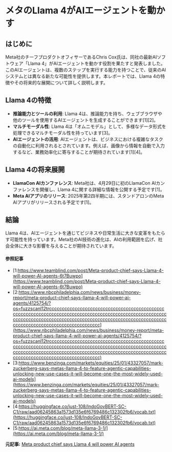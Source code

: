# メタのLlama 4がAIエージェントを動かす

## はじめに

Meta社のチーフプロダクトオフィサーであるChris Cox氏は、同社の最新AIソフトウェア「Llama 4」がAIエージェントを動かす役割を果たすと発表しました。このAIエージェントは、複数のステップを実行する能力を持つことで、従来のAIシステムとは異なる新たな可能性を提供します。本レポートでは、Llama 4の特徴やその将来的な展開について詳しく説明します。

## Llama 4の特徴

- **推論能力とツールの利用**: Llama 4は、推論能力を持ち、ウェブブラウザや他のツールを使用するAIエージェントを生成することができます[1][2]。
- **マルチモーダル性**: Llama 4は「オムニモデル」として、多様なデータ形式を処理できるマルチモーダル性を持っています[3]。
- **AIエージェントの活用**: AIエージェントは、ビジネスにおける複雑なタスクの自動化に利用されるとされています。例えば、画像から情報を自動で入力するなど、業務効率化に寄与することが期待されています[1][4]。

## Llama 4の将来展開

- **LlamaCon AIカンファレンス**: Meta社は、4月29日に初のLlamaCon AIカンファレンスを開催し、Llama 4に関する詳細な情報を公開する予定です[1]。
- **Meta AIアプリのリリース**: 2025年第2四半期には、スタンドアロンのMeta AIアプリがリリースされる予定です[1]。

## 結論

Llama 4は、AIエージェントを通じてビジネスや日常生活に大きな変革をもたらす可能性を持っています。Meta社のAI技術の進化は、AIの利用範囲を広げ、社会全体に大きな影響を与えることが期待されています。

#### 参照記事
- [1:https://www.teamblind.com/post/Meta-product-chief-says-Llama-4-will-power-AI-agents-6t7Buwpo](https://www.teamblind.com/post/Meta-product-chief-says-Llama-4-will-power-AI-agents-6t7Buwpo)
- [2:https://www.nbcphiladelphia.com/news/business/money-report/meta-product-chief-says-llama-4-will-power-ai-agents/4125754/?os=fuzzscanl12trccccccccccccccccccccccccccccccccccccccccccccccccccccccccccccccccccccccccccccccccccccccccccccccccccccccccccccccccccccccccccccccccccccccccccccccccccccccccccccccccccccccccccccccccccccccccccccccccccccccc](https://www.nbcphiladelphia.com/news/business/money-report/meta-product-chief-says-llama-4-will-power-ai-agents/4125754/?os=fuzzscanl12trccccccccccccccccccccccccccccccccccccccccccccccccccccccccccccccccccccccccccccccccccccccccccccccccccccccccccccccccccccccccccccccccccccccccccccccccccccccccccccccccccccccccccccccccccccccccccccccccccccccc)
- [3:https://www.benzinga.com/markets/equities/25/01/43327057/mark-zuckerberg-says-metas-llama-4-to-feature-agentic-capabilities-unlocking-new-use-cases-it-will-become-one-the-most-widely-used-ai-models](https://www.benzinga.com/markets/equities/25/01/43327057/mark-zuckerberg-says-metas-llama-4-to-feature-agentic-capabilities-unlocking-new-use-cases-it-will-become-one-the-most-widely-used-ai-models)
- [4:https://huggingface.co/just-108/IndoGovBERT-SC-C1/raw/aad06245863a1573d135e6f6769486c132302fb6/vocab.txt](https://huggingface.co/just-108/IndoGovBERT-SC-C1/raw/aad06245863a1573d135e6f6769486c132302fb6/vocab.txt)
- [5:https://ai.meta.com/blog/meta-llama-3-1/](https://ai.meta.com/blog/meta-llama-3-1/)


**元記事:** [Meta product chief says Llama 4 will power AI agents](https://www.cnbc.com/2025/03/05/meta-product-chief-says-llama-4-will-power-ai-agents.html)